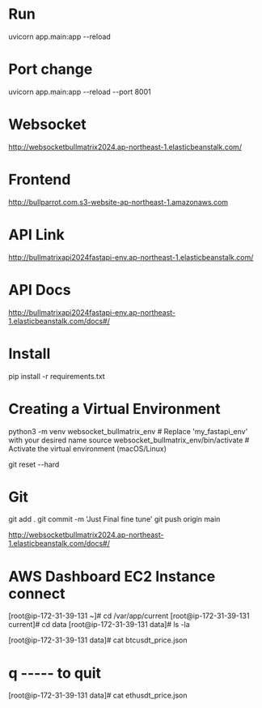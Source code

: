 

# Run
uvicorn app.main:app --reload

# Port change
uvicorn app.main:app --reload --port 8001

# Websocket
http://websocketbullmatrix2024.ap-northeast-1.elasticbeanstalk.com/

# Frontend
http://bullparrot.com.s3-website-ap-northeast-1.amazonaws.com


# API Link
http://bullmatrixapi2024fastapi-env.ap-northeast-1.elasticbeanstalk.com/
# API Docs
http://bullmatrixapi2024fastapi-env.ap-northeast-1.elasticbeanstalk.com/docs#/



# Install
pip install -r requirements.txt


# Creating a Virtual Environment
python3 -m venv websocket_bullmatrix_env  # Replace 'my_fastapi_env' with your desired name
source websocket_bullmatrix_env/bin/activate  # Activate the virtual environment (macOS/Linux)


git reset --hard

# Git
git add .
git commit -m 'Just Final fine tune'
git push origin main


http://websocketbullmatrix2024.ap-northeast-1.elasticbeanstalk.com/docs#/




# AWS Dashboard EC2 Instance connect
[root@ip-172-31-39-131 ~]# cd /var/app/current
[root@ip-172-31-39-131 current]# cd data
[root@ip-172-31-39-131 data]# ls -la

[root@ip-172-31-39-131 data]# cat btcusdt_price.json
# q ----- to quit

[root@ip-172-31-39-131 data]# cat ethusdt_price.json



